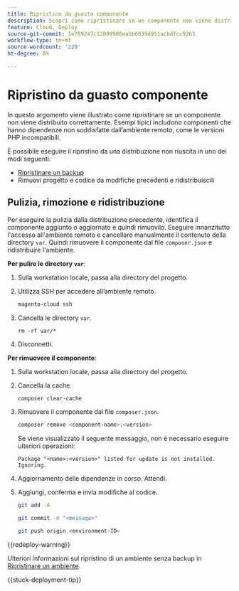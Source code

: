 ```yaml
---
title: Ripristino da guasto componente
description: Scopri come ripristinare se un componente non viene distribuito correttamente in Adobe Commerce sull’infrastruttura cloud.
feature: Cloud, Deploy
source-git-commit: 1e789247c12009908eabb6039d951acbdfcc9263
workflow-type: tm+mt
source-wordcount: '220'
ht-degree: 0%

---
```


# Ripristino da guasto componente

In questo argomento viene illustrato come ripristinare se un componente non viene distribuito correttamente. Esempi tipici includono componenti che hanno dipendenze non soddisfatte dall’ambiente remoto, come le versioni PHP incompatibili.

È possibile eseguire il ripristino da una distribuzione non riuscita in uno dei modi seguenti:

- [Ripristinare un backup](../storage/snapshots.md#restore-a-snapshot)
- Rimuovi progetto e codice da modifiche precedenti e ridistribuiscili

## Pulizia, rimozione e ridistribuzione

Per eseguire la pulizia dalla distribuzione precedente, identifica il componente aggiunto o aggiornato e quindi rimuovilo. Eseguire innanzitutto l&#39;accesso all&#39;ambiente remoto e cancellare manualmente il contenuto della directory `var`. Quindi rimuovere il componente dal file `composer.json` e ridistribuire l&#39;ambiente.

**Per pulire le directory `var`**:

1. Sulla workstation locale, passa alla directory del progetto.

1. Utilizza SSH per accedere all’ambiente remoto.

   ```bash
   magento-cloud ssh
   ```

1. Cancella le directory `var`.

   ```shell
   rm -rf var/*
   ```

1. Disconnetti.

**Per rimuovere il componente**:

1. Sulla workstation locale, passa alla directory del progetto.

1. Cancella la cache.

   ```bash
   composer clear-cache
   ```

1. Rimuovere il componente dal file `composer.json`.

   ```bash
   composer remove <component-name>:<version>
   ```

   Se viene visualizzato il seguente messaggio, non è necessario eseguire ulteriori operazioni:

   ```
   Package "<name>:<version>" listed for update is not installed. Ignoring.
   ```

1. Aggiornamento delle dipendenze in corso. Attendi.

1. Aggiungi, conferma e invia modifiche al codice.

   ```bash
   git add -A
   ```

   ```bash
   git commit -m "<message>"
   ```

   ```bash
   git push origin <environment-ID>
   ```

{{redeploy-warning}}

Ulteriori informazioni sul ripristino di un ambiente senza backup in [Ripristinare un ambiente](../development/restore-environment.md).

{{stuck-deployment-tip}}
